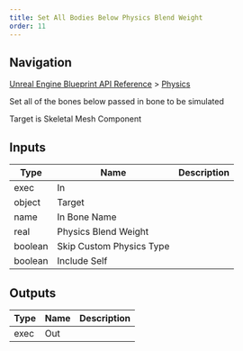 ```yaml
---
title: Set All Bodies Below Physics Blend Weight
order: 11
---
```

## Navigation

[Unreal Engine Blueprint API Reference](https://dev.epicgames.com/documentation/en-us/unreal-engine/BlueprintAPI) > [Physics](https://dev.epicgames.com/documentation/en-us/unreal-engine/BlueprintAPI/Physics)

Set all of the bones below passed in bone to be simulated

Target is Skeletal Mesh Component

## Inputs

| Type | Name | Description |
| --- | --- | --- |
| exec | In |  |
| object | Target |  |
| name | In Bone Name |  |
| real | Physics Blend Weight |  |
| boolean | Skip Custom Physics Type |  |
| boolean | Include Self |  |

## Outputs

| Type | Name | Description |
| --- | --- | --- |
| exec | Out |  |
